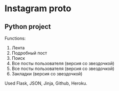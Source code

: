 Instagram proto
=====
Python project
-----
Functions:
1. Лента
2. Подробный пост
3. Поиск
4. Все посты пользователя (версия со звездочкой)
5. Все посты пользователя (версия со звездочкой)
6. Закладки (версия со звездочкой)

Used Flask, JSON, Jinja, Github, Heroku. 